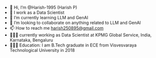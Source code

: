 - 👋 Hi, I’m @Harish-1995 (Harish P)
- 👀 I work as a Data Scientist
- 🌱 I’m currently learning LLM and GenAI
- 💞️ I’m looking to collaborate on anything related to LLM and GenAI
- 📫 How to reach me harish250895@gmail.com
- 👨🏻‍💻 currently working as Data Scientist at KPMG Global Service, India, Karnataka, Bengaluru
- 👨🏻‍🎓 Education: I am B.Tech graduate in ECE from Visvesvaraya Technological University in 2018 

<!---
Harish-1995/Harish-1995 is a ✨ special ✨ repository because its `README.md` (this file) appears on your GitHub profile.
You can click the Preview link to take a look at your changes.
--->
